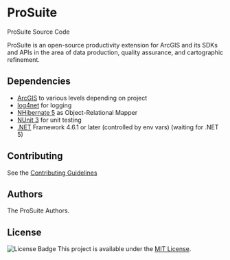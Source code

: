 # ProSuite

ProSuite Source Code

ProSuite is an open-source productivity extension for ArcGIS
and its SDKs and APIs in the area of data production, quality
assurance, and cartographic refinement.

## Dependencies

- [ArcGIS][arcgis] to various levels depending on project
- [log4net][] for logging
- [NHibernate 5][nhibernate] as Object-Relational Mapper
- [NUnit 3][nunit] for unit testing
- [.NET][dotnet] Framework 4.6.1 or later (controlled by env vars) (waiting for .NET 5)

## Contributing

See the [Contributing Guidelines](CONTRIBUTING.md)

## Authors

The ProSuite Authors.

## License

![License Badge](https://img.shields.io/github/license/ProSuite/ProSuite)
This project is available under the [MIT License](LICENSE).

[arcgis]: https://developers.arcgis.com/
[nlog]: https://nlog-project.org/
[nhibernate]: https://nhibernate.info/
[nunit]: https://nunit.org/
[log4net]: https://logging.apache.org/log4net/
[dotnet]: https://dotnet.microsoft.com/
